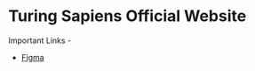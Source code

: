 # Turing Sapiens Official Website 

Important Links -

<ul>
<li>
  <a href="https://www.figma.com/file/4rI11U8Bp82Qu5lalKlYNj/TS-WEBSITE?node-id=9%3A4">
  Figma
  </a>  
 </li>
</ul>
